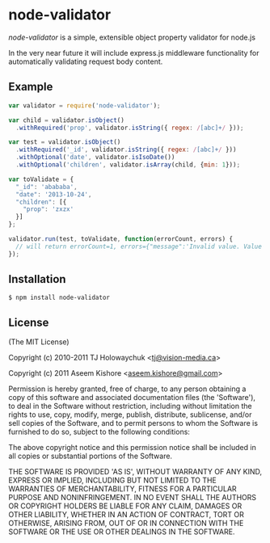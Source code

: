# node-validator

_node-validator_ is a simple, extensible object property validator for node.js

In the very near future it will include express.js middleware functionality for automatically validating request body content.

## Example
```javascript
var validator = require('node-validator');

var child = validator.isObject()
  .withRequired('prop', validator.isString({ regex: /[abc]+/ }));

var test = validator.isObject()
  .withRequired('_id', validator.isString({ regex: /[abc]+/ }))
  .withOptional('date', validator.isIsoDate())
  .withOptional('children', validator.isArray(child, {min: 1}));

var toValidate = {
  "_id": 'abababa',
  "date": '2013-10-24',
  "children": [{
    "prop": 'zxzx'
  }]
};

validator.run(test, toValidate, function(errorCount, errors) {
  // will return errorCount=1, errors={"message":'Invalid value. Value must match required pattern.',"parameter":'children[0].prop',"value":'zxzx'}
});
```
## Installation

    $ npm install node-validator

## License

(The MIT License)

Copyright (c) 2010-2011 TJ Holowaychuk &lt;tj@vision-media.ca&gt;

Copyright (c) 2011 Aseem Kishore &lt;aseem.kishore@gmail.com&gt;

Permission is hereby granted, free of charge, to any person obtaining
a copy of this software and associated documentation files (the
'Software'), to deal in the Software without restriction, including
without limitation the rights to use, copy, modify, merge, publish,
distribute, sublicense, and/or sell copies of the Software, and to
permit persons to whom the Software is furnished to do so, subject to
the following conditions:

The above copyright notice and this permission notice shall be
included in all copies or substantial portions of the Software.

THE SOFTWARE IS PROVIDED 'AS IS', WITHOUT WARRANTY OF ANY KIND,
EXPRESS OR IMPLIED, INCLUDING BUT NOT LIMITED TO THE WARRANTIES OF
MERCHANTABILITY, FITNESS FOR A PARTICULAR PURPOSE AND NONINFRINGEMENT.
IN NO EVENT SHALL THE AUTHORS OR COPYRIGHT HOLDERS BE LIABLE FOR ANY
CLAIM, DAMAGES OR OTHER LIABILITY, WHETHER IN AN ACTION OF CONTRACT,
TORT OR OTHERWISE, ARISING FROM, OUT OF OR IN CONNECTION WITH THE
SOFTWARE OR THE USE OR OTHER DEALINGS IN THE SOFTWARE.